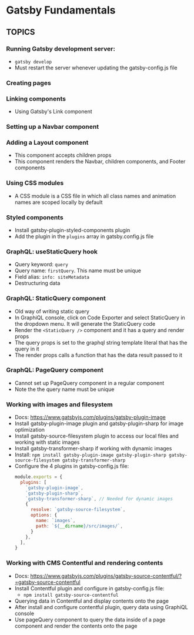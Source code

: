 # Gatsby Fundamentals

## TOPICS

### Running Gatsby development server:
- `gatsby develop`
- Must restart the server whenever updating the gatsby-config.js file

### Creating pages

### Linking components
- Using Gatsby's Link component

### Setting up a Navbar component

### Adding a Layout component
- This component accepts children props
- This component renders the Navbar, children components, and Footer components

### Using CSS modules
- A CSS module is a CSS file in which all class names and animation names are scoped locally by default

### Styled components
- Install gatsby-plugin-styled-components plugin
- Add the plugin in the `plugins` array in gatsby.config.js file

### GraphQL: useStaticQuery hook
- Query keyword: `query`
- Query name: `firstQuery`. This name must be unique
- Field alias: `info: siteMetadata`
- Destructuring data

### GraphQL: StaticQuery component
- Old way of writing static query
- In GraphiQL console, click on Code Exporter and select StaticQuery in the dropdown menu. It will generate the StaticQuery code
- Render the `<StaticQuery />` component and it has a query and render props
- The query props is set to the graphql string template literal that has the query in it
- The render props calls a function that has the data result passed to it

### GraphQL: PageQuery component
- Cannot set up PageQuery component in a regular component
- Note the the query name must be unique

### Working with images and filesystem
- Docs: https://www.gatsbyjs.com/plugins/gatsby-plugin-image
- Install gatsby-plugin-image plugin and gatsby-plugin-sharp for image optimization
- Install gatsby-source-filesystem plugin to access our local files and working with static images
- Install gatsby-transformer-sharp if working with dynamic images
- Install: `npm install gatsby-plugin-image gatsby-plugin-sharp gatsby-source-filesystem gatsby-transformer-sharp`
- Configure the 4 plugins in gatsby-config.js file:
  ```js
  module.exports = {
    plugins: [
      `gatsby-plugin-image`,
      `gatsby-plugin-sharp`,
      `gatsby-transformer-sharp`, // Needed for dynamic images
      {
        resolve: `gatsby-source-filesystem`,
        options: {
          name: `images`,
          path: `${__dirname}/src/images/`,
        }
      },
    ],
  }
  ```

### Working with CMS Contentful and rendering contents
- Docs: https://www.gatsbyjs.com/plugins/gatsby-source-contentful/?=gatsby-source-contentful
- Install Contentful plugin and configure in gatsby-config.js file:
  - `npm install gatsby-source-contentful`
- Querying data in Contentful and display contents onto the page
- After install and configure contentful plugin, query data using GraphiQL console
- Use pageQuery component to query the data inside of a page component and render the contents onto the page